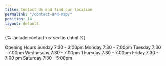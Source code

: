 ```yaml
---
title: Contact Us and find our location
permalink: "/contact-and-map/"
position: 14
layout: default
---
```


{% include contact-us-section.html %}

Opening Hours
Sunday 7:30 - 3:00pm
Monday 7:30 - 7:00pm
Tuesday 7:30 - 7:00pm
Wednesday 7:30 - 7:00pm
Thursday 7:30 - 7:00pm
Friday 7:30 - 7:00 pm
Saturday 7:30 - 5:00pm
